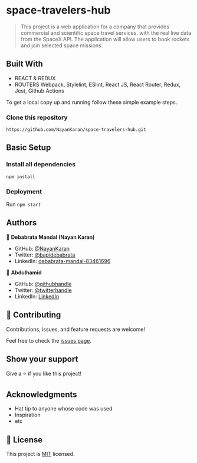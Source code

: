 # space-travelers-hub

> This project is a web application for a company that provides commercial and scientific space travel services. with the real live data from the SpaceX API. The application will allow users to book rockets and join selected space missions.


## Built With

- REACT & REDUX
- ROUTERS
Webpack, Stylelint, ESlint, React JS, React Router, Redux, Jest, Github Actions

To get a local copy up and running follow these simple example steps.

### Clone this repository

```
https://github.com/NayanKaran/space-travelers-hub.git
```

## Basic Setup
### Install all dependencies

```
npm install
```

### Deployment

Run ```npm start```

## Authors

👤 **Debabrata Mandal (Nayan Karan)**

- GitHub: [@NayanKaran](https://github.com/NayanKaran)
- Twitter: [@bapidebabrata](https://twitter.com/bapidebabrata)
- LinkedIn: [debabrata-mandal-83461696](https://www.linkedin.com/in/debabrata-mandal-83461696/)

👤 **Abdulhamid**

- GitHub: [@githubhandle](https://github.com/abdulhamiid)
- Twitter: [@twitterhandle](https://twitter.com/abdulhamid_adio)
- LinkedIn: [LinkedIn](https://linkedin.com/)

## 🤝 Contributing

Contributions, issues, and feature requests are welcome!

Feel free to check the [issues page](https://github.com/abdulhamiid/bookstore/issues).

## Show your support

Give a ⭐️ if you like this project!

## Acknowledgments

- Hat tip to anyone whose code was used
- Inspiration
- etc


## 📝 License

This project is [MIT](./MIT.md) licensed.